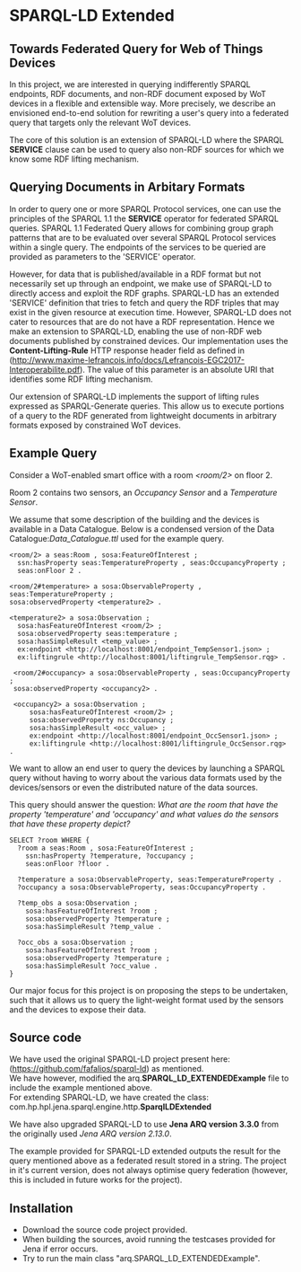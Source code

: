# SPARQL-LD Extended
## Towards Federated Query for Web of Things Devices

In this project, we are interested in querying indifferently SPARQL endpoints, RDF documents, and non-RDF document exposed by WoT devices 
in a flexible and extensible way. More precisely, we describe an envisioned end-to-end solution for rewriting a user's query into a 
federated query that targets only the relevant WoT devices.

The core of this solution is an extension of SPARQL-LD where the SPARQL **SERVICE** clause can be used to query also non-RDF sources for which we know some RDF lifting mechanism.

## Querying Documents in Arbitary Formats
In order to query one or more SPARQL Protocol services, one can use the principles of the SPARQL 1.1 the **SERVICE** operator for federated 
SPARQL queries. SPARQL 1.1 Federated Query allows for combining group graph patterns that are to be evaluated over several SPARQL Protocol 
services within a single query. The endpoints of the services to be queried are provided as parameters to the 'SERVICE' operator.

However, for data that is published/available in a RDF format but not necessarily set up through an endpoint, we make use of SPARQL-LD 
to directly access and exploit the RDF graphs. SPARQL-LD has an extended 'SERVICE' definition that tries to fetch and query the RDF triples
that may exist in the given resource at execution time. However, SPARQL-LD does not cater to resources that are do not have a RDF 
representation. Hence we make an extension to SPARQL-LD, enabling the use of non-RDF web documents published by constrained devices. 
Our implementation uses the **Content-Lifting-Rule** HTTP response header field as defined in (http://www.maxime-lefrancois.info/docs/Lefrancois-EGC2017-Interoperabilite.pdf). 
The value of this parameter is an absolute URI that identifies some RDF lifting mechanism. 

Our extension of SPARQL-LD implements the support of lifting rules expressed as SPARQL-Generate queries. This allow us to execute portions 
of a query to the RDF generated from lightweight documents in arbitrary formats exposed by constrained WoT devices.

## Example Query
Consider a WoT-enabled smart office with a room *<room/2>* on floor 2.

Room 2 contains two sensors, an *Occupancy Sensor* and a *Temperature Sensor*. 

We assume that some description of the building and the devices is available in a Data Catalogue. 
Below is a condensed version of the Data Catalogue:*Data_Catalogue.ttl* used for the example query.

```
<room/2> a seas:Room , sosa:FeatureOfInterest ;
  ssn:hasProperty seas:TemperatureProperty , seas:OccupancyProperty ;
  seas:onFloor 2 .

<room/2#temperature> a sosa:ObservableProperty , seas:TemperatureProperty ;
sosa:observedProperty <temperature2> .

<temperature2> a sosa:Observation ;
  sosa:hasFeatureOfInterest <room/2> ;
  sosa:observedProperty seas:temperature ;
  sosa:hasSimpleResult <temp_value> ;
  ex:endpoint <http://localhost:8001/endpoint_TempSensor1.json> ;
  ex:liftingrule <http://localhost:8001/liftingrule_TempSensor.rqg> .

 <room/2#occupancy> a sosa:ObservableProperty , seas:OccupancyProperty ;
 sosa:observedProperty <occupancy2> .

 <occupancy2> a sosa:Observation ;
     sosa:hasFeatureOfInterest <room/2> ;
     sosa:observedProperty ns:Occupancy ;
     sosa:hasSimpleResult <occ_value> ;
     ex:endpoint <http://localhost:8001/endpoint_OccSensor1.json> ;
     ex:liftingrule <http://localhost:8001/liftingrule_OccSensor.rqg> .
```

We want to allow an end user to query the devices by launching a SPARQL query without having to worry about the various data formats 
used by the devices/sensors or even the distributed nature of the data sources.

This query should answer the question: *What are the room that have the property 'temperature' and 'occupancy' and what values do the 
sensors that have these property depict?*

```
SELECT ?room WHERE {
  ?room a seas:Room , sosa:FeatureOfInterest ;
    ssn:hasProperty ?temperature, ?occupancy ;
    seas:onFloor ?floor .
    
  ?temperature a sosa:ObservableProperty, seas:TemperatureProperty .
  ?occupancy a sosa:ObservableProperty, seas:OccupancyProperty .
  
  ?temp_obs a sosa:Observation ;
    sosa:hasFeatureOfInterest ?room ;
    sosa:observedProperty ?temperature ;
    sosa:hasSimpleResult ?temp_value .
    
  ?occ_obs a sosa:Observation ;
    sosa:hasFeatureOfInterest ?room ;
    sosa:observedProperty ?temperature ;
    sosa:hasSimpleResult ?occ_value .
}
```

Our major focus for this project is on proposing the steps to be undertaken, such that it allows us to query the light-weight format used 
by the sensors and the devices to expose their data.

## Source code
We have used the original SPARQL-LD project present here: (https://github.com/fafalios/sparql-ld) as mentioned. <br />
We have however, modified the arq.**SPARQL_LD_EXTENDEDExample** file to include the example mentioned above. <br />
For extending SPARQL-LD, we have created the class: com.hp.hpl.jena.sparql.engine.http.**SparqlLDExtended** <br />

We have also upgraded SPARQL-LD to use **Jena ARQ version 3.3.0** from the originally used *Jena ARQ version 2.13.0*.

The example provided for SPARQL-LD extended outputs the result for the query mentioned above as a federated result stored in a string. 
The project in it's current version, does not always optimise query federation (however, this is included in future works for the project).

## Installation
* Download the source code project provided. 
* When building the sources, avoid running the testcases provided for Jena if error occurs. 
* Try to run the main class "arq.SPARQL_LD_EXTENDEDExample".







